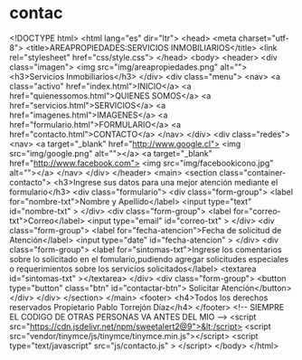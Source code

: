 # contac
&lt;!DOCTYPE html> &lt;html lang="es" dir="ltr">   &lt;head>     &lt;meta charset="utf-8">     &lt;title>AREAPROPIEDADES:SERVICIOS INMOBILIARIOS&lt;/title>     &lt;link rel="stylesheet" href="css/style.css">   &lt;/head>   &lt;body>       &lt;header>                  &lt;div class="imagen">             &lt;img  src="img/areapropiedades.png" alt="">                   &lt;h3>Servicios Inmobiliarios&lt;/h3>           &lt;/div>           &lt;div class="menu">               &lt;nav>                 &lt;a class="activo" href="index.html">INICIO&lt;/a>         &lt;a href="quienessomos.html">QUIENES SOMOS&lt;/a>         &lt;a href="servicios.html">SERVICIOS&lt;/a>         &lt;a href="imagenes.html">IMAGENES&lt;/a>         &lt;a href="formulario.html">FORMULARIO&lt;/a>         &lt;a href="contacto.html">CONTACTO&lt;/a>               &lt;/nav>           &lt;/div>           &lt;div class="redes">               &lt;nav>                 &lt;a target="_blank" href="http://www.google.cl"> &lt;img src="img/google.png" alt="">&lt;/a>                                  &lt;a target="_blank" href="http://www.facebook.com"> &lt;img src="img/facebookicono.jpg" alt="">&lt;/a>                                 &lt;/nav>           &lt;/div>       &lt;/header>       &lt;main>           &lt;section class="container-contacto">               &lt;h3>Ingrese sus datos para una mejor atención mediante el formulario&lt;/h3>               &lt;div class="formulario">                   &lt;div class="form-group">                      &lt;label for="nombre-txt">Nombre y Apellido&lt;/label>                      &lt;input type="text" id="nombre-txt" >                   &lt;/div>                   &lt;div class="form-group">                      &lt;label for="correo-txt">Correo&lt;/label>                      &lt;input type="email" id="correo-txt" >                   &lt;/div>                   &lt;div class="form-group">                     &lt;label for="fecha-atencion">Fecha de solicitud de Atención&lt;/label>                     &lt;input type="date" id="fecha-atencion" >                   &lt;/div>                   &lt;div class="form-group">                     &lt;label for="sintomas-txt">Ingrese los comentarios sobre lo solicitado en el fomulario,pudiendo agregar solicitudes especiales o requerimientos sobre los servicios solicitados&lt;/label>                     &lt;textarea id="sintomas-txt" >&lt;/textarea>                   &lt;/div>                   &lt;div class="form-group">                       &lt;button type="button"                         class="btn"                         id="contactar-btn">                         Solicitar Atención&lt;/button>                   &lt;/div>               &lt;/div>           &lt;/section>       &lt;/main>       &lt;footer>           &lt;h4>Todos los derechos reservados Propietario Pablo Torrejón Díaz&lt;/h4>       &lt;/footer>       &lt;!-- SIEMPRE EL CODIGO DE OTRAS PERSONAS VA ANTES DEL MIO -->       &lt;script src="https://cdn.jsdelivr.net/npm/sweetalert2@9">&lt;/script>       &lt;script src="vendor/tinymce/js/tinymce/tinymce.min.js">&lt;/script>       &lt;script type="text/javascript" src="js/contacto.js" >        &lt;/script>   &lt;/body> &lt;/html>
